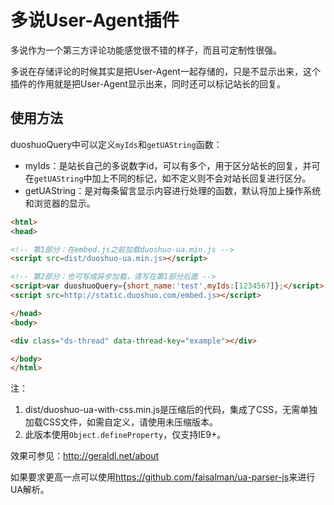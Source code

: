 多说User-Agent插件
===

多说作为一个第三方评论功能感觉很不错的样子，而且可定制性很强。

多说在存储评论的时候其实是把User-Agent一起存储的，只是不显示出来，这个插件的作用就是把User-Agent显示出来，同时还可以标记站长的回复。

使用方法
---
duoshuoQuery中可以定义`myIds`和`getUAString`函数：
* myIds：是站长自己的多说数字id，可以有多个，用于区分站长的回复，并可在`getUAString`中加上不同的标记，如不定义则不会对站长回复进行区分。
* getUAString：是对每条留言显示内容进行处理的函数，默认将加上操作系统和浏览器的显示。

``` HTML
<html>
<head>

<!-- 第1部分：在embed.js之前加载duoshuo-ua.min.js -->
<script src=dist/duoshuo-ua.min.js></script>

<!-- 第2部分：也可写成异步加载，请写在第1部分后面 -->
<script>var duoshuoQuery={short_name:'test',myIds:[1234567]};</script>
<script src=http://static.duoshuo.com/embed.js></script>

</head>
<body>

<div class="ds-thread" data-thread-key="example"></div>

</body>
</html>
```

注：

1. dist/duoshuo-ua-with-css.min.js是压缩后的代码，集成了CSS，无需单独加载CSS文件，如需自定义，请使用未压缩版本。
1. 此版本使用`Object.defineProperty`，仅支持IE9+。

效果可参见：<http://geraldl.net/about>

如果要求更高一点可以使用<https://github.com/faisalman/ua-parser-js>来进行UA解析。
